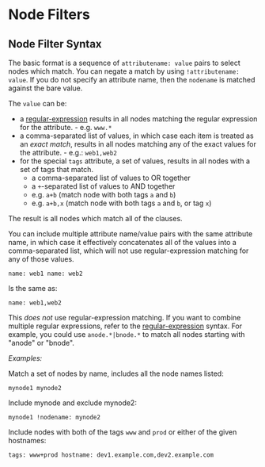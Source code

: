# Node Filters

## Node Filter Syntax

The basic format is a sequence of `attributename: value` pairs to select nodes which match. You can negate a match by using `!attributename: value`. If you do not specify an attribute name, then the `nodename` is matched against the bare value.

The `value` can be:

- a [regular-expression][] results in all nodes matching the regular expression for the attribute. - e.g. `www.*`
- a comma-separated list of values, in which case each item is treated as an _exact match_, results in all nodes matching any of the exact values for the attribute. - e.g.: `web1,web2`
- for the special `tags` attribute, a set of values, results in all nodes with a set of tags that match.
  - a comma-separated list of values to OR together
  - a `+`-separated list of values to AND together
  - e.g. `a+b` (match node with both tags `a` and `b`)
  - e.g. `a+b,x` (match node with both tags `a` and `b`, or tag `x`)

The result is all nodes which match all of the clauses.

You can include multiple attribute name/value pairs with the same attribute name,
in which case it effectively concatenates all of the values into a comma-separated list,
which will not use regular-expression matching for any of those values.

    name: web1 name: web2

Is the same as:

    name: web1,web2

This _does not_ use regular-expression matching. If you want to combine multiple regular expressions,
refer to the [regular-expression][] syntax. For example, you could use `anode.*|bnode.*` to match all
nodes starting with "anode" or "bnode".

_Examples:_

Match a set of nodes by name, includes all the node names listed:

    mynode1 mynode2

Include mynode and exclude mynode2:

    mynode1 !nodename: mynode2

Include nodes with both of the tags `www` and `prod` or either of the given hostnames:

    tags: www+prod hostname: dev1.example.com,dev2.example.com

[regular-expression]: https://docs.oracle.com/javase/7/docs/api/java/util/regex/Pattern.html
